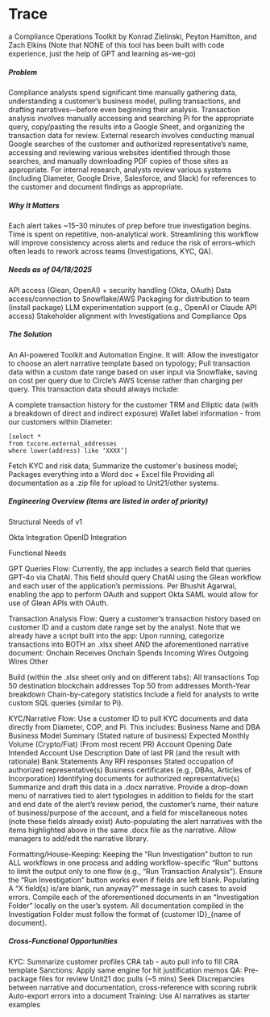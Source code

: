 # Trace
a Compliance Operations Toolkit
by Konrad Zielinski, Peyton Hamilton, and Zach Elkins (Note that NONE of this tool has been built with code experience, just the help of GPT and learning as-we-go)

##### Problem #####
Compliance analysts spend significant time manually gathering data, understanding a customer’s business model, pulling transactions, and drafting narratives—before even beginning their analysis. 
Transaction analysis involves manually accessing and searching Pi for the appropriate query, copy/pasting the results into a Google Sheet, and organizing the transaction data for review. External research involves conducting manual Google searches of the customer and authorized representative’s name, accessing and reviewing various websites identified through those searches, and manually downloading PDF copies of those sites as appropriate. For internal research, analysts review various systems (including Diameter, Google Drive, Salesforce, and Slack) for references to the customer and document findings as appropriate.

##### Why It Matters #####
Each alert takes ~15–30 minutes of prep before true investigation begins.
Time is spent on repetitive, non-analytical work.
Streamlining this workflow will improve consistency across alerts and reduce the risk of errors–which often leads to rework across teams (Investigations, KYC, QA).


##### Needs as of 04/18/2025 #####

API access (Glean, OpenAI) + security handling (Okta, OAuth)
Data access/connection to Snowflake/AWS
Packaging for distribution to team (install package)
LLM experimentation support (e.g., OpenAI or Claude API access)
Stakeholder alignment with Investigations and Compliance Ops

##### The Solution #####

An AI-powered Toolkit and Automation Engine. It will:
Allow the investigator to choose an alert narrative template based on typology;
Pull transaction data within a custom date range based on user input via Snowflake, saving on cost per query due to Circle’s AWS license rather than charging per query. This transaction data should always include: 

  A complete transaction history for the customer
  TRM and Elliptic data (with a breakdown of direct and indirect exposure)
  Wallet label information - from our customers within Diameter:

    [select *
    from txcore.external_addresses
    where lower(address) like ‘XXXX’]

Fetch KYC and risk data;
Summarize the customer's business model;
Packages everything into a Word doc + Excel file
Providing all documentation as a .zip file for upload to Unit21/other systems.


##### Engineering Overview (items are listed in order of priority) #####

Structural Needs of v1

  Okta Integration
  OpenID Integration


Functional Needs

  GPT Queries Flow: 
    Currently, the app includes a search field that queries GPT-4o via ChatAI. This field should query ChatAI using the Glean workflow and each user of the application’s permissions.
    Per Bhushit Agarwal, enabling the app to perform OAuth and support Okta SAML would allow for use of Glean APIs with OAuth.

Transaction Analysis Flow:
  Query a customer’s transaction history based on customer ID and a custom date range set by the analyst. Note that we already have a script built into the app:
  Upon running, categorize transactions into BOTH an .xlsx sheet AND the aforementioned narrative document:
    Onchain Receives
    Onchain Spends
    Incoming Wires
    Outgoing Wires
    Other

Build (within the .xlsx sheet only and on different tabs):
  All transactions
  Top 50 destination blockchain addresses
  Top 50 from addresses
  Month-Year breakdown
  Chain-by-category statistics
  Include a field for analysts to write custom SQL queries (similar to Pi).


KYC/Narrative Flow:
  Use a customer ID to pull KYC documents and data directly from Diameter, COP, and Pi. This includes:
  Business Name and DBA
  Business Model Summary (Stated nature of business)
  Expected Monthly Volume (Crypto/Fiat) (From most recent PR)
  Account Opening Date
  Intended Account Use Description
  Date of last PR (and the result with rationale)
  Bank Statements
  Any RFI responses
  Stated occupation of authorized representative(s)
  Business certificates (e.g., DBAs, Articles of Incorporation)
  Identifying documents for authorized representative(s)
  Summarize and draft this data in a .docx narrative.
  Provide a drop-down menu of narratives tied to alert typologies in addition to fields for the start and end date of the alert’s review period, the customer’s name, their nature of business/purpose of the account, and a field for miscellaneous    notes (note these fields already exist)
  Auto-populating the alert narratives with the items highlighted above in the same .docx file as the narrative.
  Allow managers to add/edit the narrative library. 

Formatting/House-Keeping:
  Keeping the “Run Investigation” button to run ALL workflows in one process and adding workflow-specific “Run” buttons to limit the output only to one flow (e.g., “Run Transaction Analysis”).
  Ensure the “Run Investigation” button works even if fields are left blank.
  Populating A “X field(s) is/are blank, run anyway?” message in such cases to avoid errors.
  Compile each of the aforementioned documents in an “Investigation Folder” locally on the user’s system.
  All documentation compiled in the Investigation Folder must follow the format of {customer ID}_{name of document}.

##### Cross-Functional Opportunities #####

  KYC: Summarize customer profiles
  CRA tab - auto pull info to fill CRA template
  Sanctions: Apply same engine for hit justification memos
  QA: Pre-package files for review
      Unit21 doc pulls (~5 mins)
      Seek Discrepancies between narrative and documentation, cross-reference with scoring rubrik
      Auto-export errors into a document 
Training: Use AI narratives as starter examples
